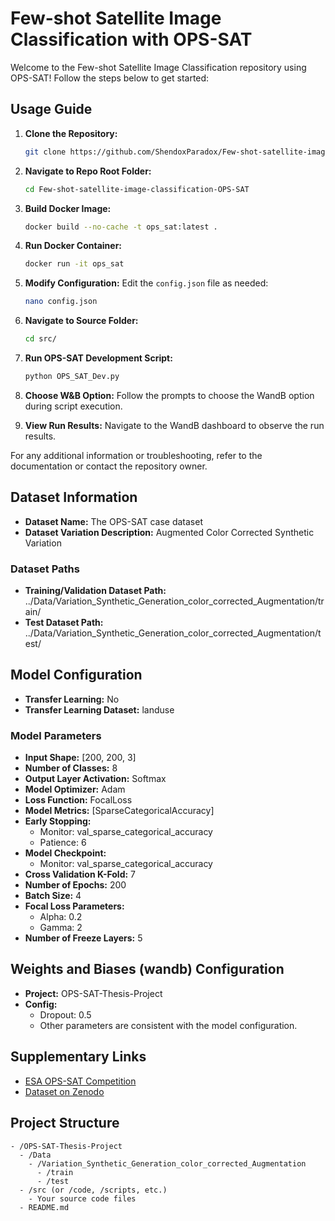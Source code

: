 # Few-shot Satellite Image Classification with OPS-SAT

Welcome to the Few-shot Satellite Image Classification repository using OPS-SAT! Follow the steps below to get started:

## Usage Guide

1. **Clone the Repository:**
    ```bash
    git clone https://github.com/ShendoxParadox/Few-shot-satellite-image-classification-OPS-SAT.git
    ```

2. **Navigate to Repo Root Folder:**
    ```bash
    cd Few-shot-satellite-image-classification-OPS-SAT
    ```

3. **Build Docker Image:**
    ```bash
    docker build --no-cache -t ops_sat:latest .
    ```

4. **Run Docker Container:**
    ```bash
    docker run -it ops_sat
    ```

5. **Modify Configuration:**
    Edit the `config.json` file as needed:
    ```bash
    nano config.json
    ```

6. **Navigate to Source Folder:**
    ```bash
    cd src/
    ```

7. **Run OPS-SAT Development Script:**
    ```bash
    python OPS_SAT_Dev.py
    ```

8. **Choose W&B Option:**
    Follow the prompts to choose the WandB option during script execution.

9. **View Run Results:**
    Navigate to the WandB dashboard to observe the run results.

For any additional information or troubleshooting, refer to the documentation or contact the repository owner.


## Dataset Information

- **Dataset Name:** The OPS-SAT case dataset
- **Dataset Variation Description:** Augmented Color Corrected Synthetic Variation

### Dataset Paths

- **Training/Validation Dataset Path:** ../Data/Variation_Synthetic_Generation_color_corrected_Augmentation/train/
- **Test Dataset Path:** ../Data/Variation_Synthetic_Generation_color_corrected_Augmentation/test/

## Model Configuration

- **Transfer Learning:** No
- **Transfer Learning Dataset:** landuse

### Model Parameters

- **Input Shape:** [200, 200, 3]
- **Number of Classes:** 8
- **Output Layer Activation:** Softmax
- **Model Optimizer:** Adam
- **Loss Function:** FocalLoss
- **Model Metrics:** [SparseCategoricalAccuracy]
- **Early Stopping:**
  - Monitor: val_sparse_categorical_accuracy
  - Patience: 6
- **Model Checkpoint:**
  - Monitor: val_sparse_categorical_accuracy
- **Cross Validation K-Fold:** 7
- **Number of Epochs:** 200
- **Batch Size:** 4
- **Focal Loss Parameters:**
  - Alpha: 0.2
  - Gamma: 2
- **Number of Freeze Layers:** 5

## Weights and Biases (wandb) Configuration

- **Project:** OPS-SAT-Thesis-Project
- **Config:**
  - Dropout: 0.5
  - Other parameters are consistent with the model configuration.

## Supplementary Links

- [ESA OPS-SAT Competition](https://kelvins.esa.int/opssat/home/)
- [Dataset on Zenodo](https://zenodo.org/records/6524750)

## Project Structure

```plaintext
- /OPS-SAT-Thesis-Project
  - /Data
    - /Variation_Synthetic_Generation_color_corrected_Augmentation
      - /train
      - /test
  - /src (or /code, /scripts, etc.)
    - Your source code files
  - README.md


